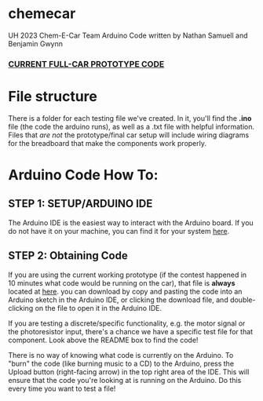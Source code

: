 # chemecar
UH 2023 Chem-E-Car Team Arduino Code
written by Nathan Samuell and Benjamin Gwynn

### [CURRENT FULL-CAR PROTOTYPE CODE](https://github.com/btgwynn77089/chemecar/blob/master/photoresistortest/photoresistortest.ino)

# File structure

There is a folder for each testing file we've created. In it, you'll find the **.ino** file (the code the arduino runs), as well as a .txt file with helpful information. Files that *are not* the prototype/final car setup will include wiring diagrams for the breadboard that make the components work properly.

# Arduino Code How To:


## STEP 1: SETUP/ARDUINO IDE

The Arduino IDE is the easiest way to interact with the Arduino board. If you do not have it on your machine, you can find it for your system [here](https://www.arduino.cc/en/software).


## STEP 2: Obtaining Code

If you are using the current working prototype (if the contest happened in 10 minutes what code would be running on the car), that file is **always** located at [here](https://github.com/btgwynn77089/chemecar/blob/master/prototype/prototype.ino). you can download by copy and pasting the code into an Arduino sketch in the Arduino IDE, or clicking the download file, and double-clicking on the file to open it in the Arduino IDE.

If you are testing a discrete/specific functionality, e.g. the motor signal or the photoresistor input, there's a chance we have a specific test file for that component. Look above the README box to find the code!





There is no way of knowing what code is currently on the Arduino. To "burn" the code (like burning music to a CD) to the Arduino, press the Upload button (right-facing arrow) in the top right area of the IDE. This will ensure that the code you're looking at is running on the Arduino. Do this every time you want to test a file!
